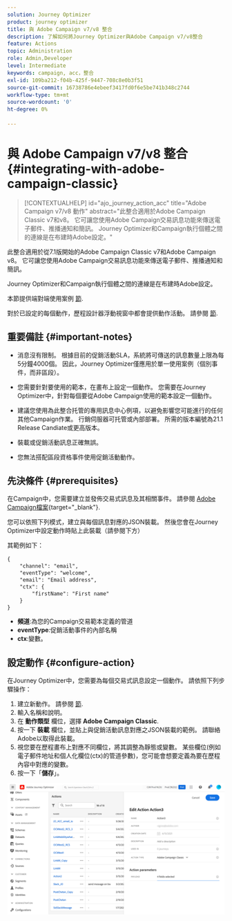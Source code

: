 ```yaml
---
solution: Journey Optimizer
product: journey optimizer
title: 與 Adobe Campaign v7/v8 整合
description: 了解如何將Journey Optimizer與Adobe Campaign v7/v8整合
feature: Actions
topic: Administration
role: Admin,Developer
level: Intermediate
keywords: campaign, acc，整合
exl-id: 109ba212-f04b-425f-9447-708c8e0b3f51
source-git-commit: 16738786e4ebeef3417fd0f6e5be741b348c2744
workflow-type: tm+mt
source-wordcount: '0'
ht-degree: 0%

---
```


# 與 Adobe Campaign v7/v8 整合 {#integrating-with-adobe-campaign-classic}

>[!CONTEXTUALHELP]
>id="ajo_journey_action_acc"
>title="Adobe Campaign v7/v8 動作"
>abstract="此整合適用於Adobe Campaign Classic v7和v8。 它可讓您使用Adobe Campaign交易訊息功能來傳送電子郵件、推播通知和簡訊。 Journey Optimizer和Campaign執行個體之間的連線是在布建時Adobe設定。"

此整合適用於從7.1版開始的Adobe Campaign Classic v7和Adobe Campaign v8。 它可讓您使用Adobe Campaign交易訊息功能來傳送電子郵件、推播通知和簡訊。

Journey Optimizer和Campaign執行個體之間的連線是在布建時Adobe設定。

本節提供端對端使用案例 [節](../building-journeys/ajo-ac.md).

對於已設定的每個動作，歷程設計器浮動視窗中都會提供動作活動。 請參閱 [節](../building-journeys/using-adobe-campaign-classic.md).

## 重要備註 {#important-notes}

* 消息沒有限制。 根據目前的促銷活動SLA，系統將可傳送的訊息數量上限為每5分鐘4000個。 因此，Journey Optimizer僅應用於單一使用案例（個別事件，而非區段）。

* 您需要針對要使用的範本，在畫布上設定一個動作。 您需要在Journey Optimizer中，針對每個要從Adobe Campaign使用的範本設定一個動作。

* 建議您使用為此整合托管的專用訊息中心例項，以避免影響您可能進行的任何其他Campaign作業。 行銷伺服器可托管或內部部署。 所需的版本編號為21.1 Release Candiate或更高版本。

* 裝載或促銷活動訊息正確無誤。

* 您無法搭配區段資格事件使用促銷活動動作。

## 先決條件 {#prerequisites}

在Campaign中，您需要建立並發佈交易式訊息及其相關事件。 請參閱 [Adobe Campaign檔案](https://experienceleague.adobe.com/docs/campaign-classic/using/transactional-messaging/introduction/about-transactional-messaging.html#transactional-messaging){target="_blank"}.

您可以依照下列模式，建立與每個訊息對應的JSON裝載。 然後您會在Journey Optimizer中設定動作時貼上此裝載（請參閱下方）

其範例如下：

```
{
    "channel": "email",
    "eventType": "welcome",
    "email": "Email address",
    "ctx": {
        "firstName": "First name"
    }
}
```

* **頻道**:為您的Campaign交易範本定義的管道
* **eventType**:促銷活動事件的內部名稱
* **ctx**:變數。

## 設定動作 {#configure-action}

在Journey Optimizer中，您需要為每個交易式訊息設定一個動作。 請依照下列步驟操作：

1. 建立新動作。 請參閱 [節](../action/action.md).
1. 輸入名稱和說明。
1. 在 **動作類型** 欄位，選擇 **Adobe Campaign Classic**.
1. 按一下 **裝載** 欄位，並貼上與促銷活動訊息對應之JSON裝載的範例。 請聯絡Adobe以取得此裝載。
1. 視您要在歷程畫布上對應不同欄位，將其調整為靜態或變數。 某些欄位(例如電子郵件地址和個人化欄位(ctx)的管道參數)，您可能會想要定義為要在歷程內容中對應的變數。
1. 按一下「**儲存**」。

![](assets/accintegration1.png)
